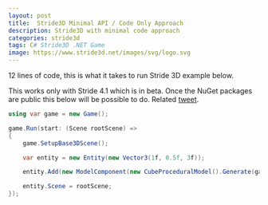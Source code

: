 ```yaml
---
layout: post
title:  Stride3D Minimal API / Code Only Approach
description: Stride3D with minimal code approach
categories: stride3d
tags: C# Stride3D .NET Game
image: https://www.stride3d.net/images/svg/logo.svg
---
```

12 lines of code, this is what it takes to run Stride 3D example below.

This works only with Stride 4.1 which is in beta. Once the NuGet packages are public this below will be possible to do. Related [tweet](https://twitter.com/VasoElias/status/1525162302487543809).

```csharp
using var game = new Game();

game.Run(start: (Scene rootScene) =>
{
    game.SetupBase3DScene();

    var entity = new Entity(new Vector3(1f, 0.5f, 3f));

    entity.Add(new ModelComponent(new CubeProceduralModel().Generate(game.Services)));

    entity.Scene = rootScene;
});
```